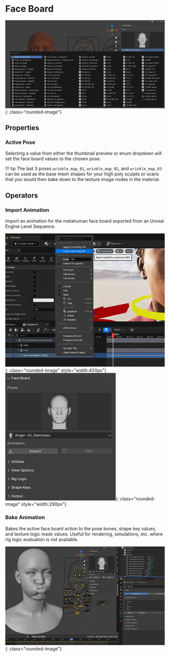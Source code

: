 # Face Board

![](../images/face-board/1.png){: class="rounded-image"}

## Properties
### Active Pose
Selecting a value from either the thumbnail preview or enum dropdown will set the face board values to the chosen pose.

!!! tip
    The last 3 poses `wrinkle_map_01`, `wrinkle_map_02`, and `wrinkle_map_03` can be used as the base mesh shapes for your high poly sculpts or scans that you would then bake down to the texture image nodes in the material.


## Operators

### Import Animation
Import an animation for the metahuman face board exported from an Unreal Engine Level Sequence.

![](../images/face-board/2.png){: class="rounded-image" style="width:400px"}
![](../images/face-board/3.png){: class="rounded-image" style="width:290px"}

### Bake Animation
Bakes the active face board action to the pose bones, shape key values, and texture logic mask values. Useful for rendering, simulations, etc. where rig logic evaluation is not available.

![](../images/face-board/3.gif){: class="rounded-image"}